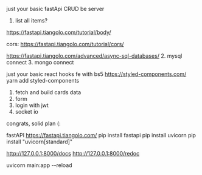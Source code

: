 just your basic fastApi CRUD be server
1. list all items?

https://fastapi.tiangolo.com/tutorial/body/


cors:
https://fastapi.tiangolo.com/tutorial/cors/

https://fastapi.tiangolo.com/advanced/async-sql-databases/
2. mysql connect
3. mongo connect

just your basic react hooks fe with bs5
https://styled-components.com/
yarn add styled-components

1. fetch and build cards data
2. form
3. login with jwt
4. socket io

congrats, solid plan (: 

fastAPI
https://fastapi.tiangolo.com/
pip install fastapi
pip install uvicorn
pip install "uvicorn[standard]"


http://127.0.0.1:8000/docs
http://127.0.0.1:8000/redoc


uvicorn main:app --reload

<!-- 
restart with boilerplate:
https://gabbyprecious.medium.com/creating-a-crud-app-with-fastapi-part-one-7c049292ad37 -->
